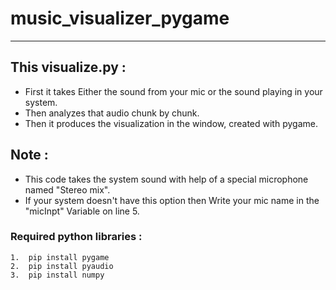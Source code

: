 # music_visualizer_pygame

<hr>

## This visualize.py :
- First it takes Either the sound from your mic or the sound playing in your system.
- Then analyzes that audio chunk by chunk.
- Then it produces the visualization in the window, created with pygame.

## Note :
- This code takes the system sound with help of a special  microphone named "Stereo mix".
- If your system doesn't have this option then Write your mic name in the "micInpt" Variable on line 5.

### Required python libraries : 

```
1.  pip install pygame 
2.  pip install pyaudio 
3.  pip install numpy
```
